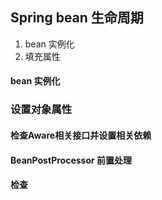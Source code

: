 ## Spring bean 生命周期

1. bean 实例化
2. 填充属性



#### bean 实例化

### 设置对象属性

#### 检查Aware相关接口并设置相关依赖

#### BeanPostProcessor 前置处理

#### 检查



